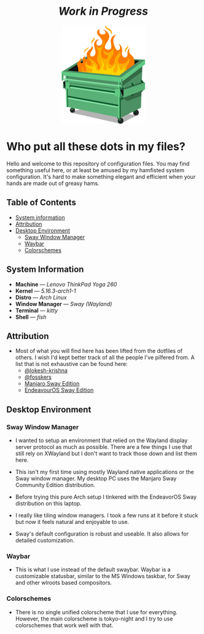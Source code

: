 <div align="center">

# *Work in Progress*

![Image of Current Configuration](https://raw.githubusercontent.com/ohmyhub/.lapdots/main/misc/images/dumptser-fire.png)

</div>

# Who put all these dots in my files?

Hello and welcome to this repository of configuration files. You may find
something useful here, or at least be amused by my hamfisted system
configuration. It's hard to make something elegant and efficient when your hands
are made out of greasy hams.

## Table of Contents
- [System information](#system-information)
- [Attribution](#attribution)
- [Desktop Environment](#desktop-environment)
    - [Sway Window Manager](#sway-window-manager)
    - [Waybar](#waybar)
    - [Colorschemes](#colorschemes)

## System Information

-   **Machine** — *Lenovo ThinkPad Yoga 260*
-   **Kernel** — *5.16.3-arch1-1*
-   **Distro** — *Arch Linux*
-   **Window Manager** — *Sway (Wayland)*
-   **Terminal** — *kitty*
-   **Shell** — *fish*


## Attribution

-   Most of what you will find here has been lifted from the dotfiles of others.
    I wish I'd kept better track of all the people I've pilfered from. A list
    that is not exhaustive can be found here:
    -   [@lokesh-krishna](https://github.com/lokesh-krishna/dotfiles)
    -   [@fosskers](https://github.com/fosskers/dotfiles)
    -   [Manjaro Sway Edition](https://github.com/Manjaro-Sway/manjaro-sway)
    -   [EndeavourOS Sway Edition](https://github.com/EndeavourOS-Community-Editions/sway)


## Desktop Environment

### Sway Window Manager
-   I wanted to setup an environment that relied on the Wayland display server
    protocol as much as possible. There are a few things I use that still rely
    on XWayland but I don't want to track those down and list them here.
    
-   This isn't my first time using mostly Wayland native applications or the
    Sway window manager. My desktop PC uses the Manjaro Sway Community Edition
    distribution.
    
-   Before trying this pure Arch setup I tinkered with the EndeavorOS Sway
    distribution on this laptop.
    
-   I really like tiling window managers. I took a few runs at it before it
    stuck but now it feels natural and enjoyable to use.
    
-   Sway's default configuration is robust and useable. It also allows for
    detailed customization.

### Waybar
- This is what I use instead of the default swaybar. Waybar is a customizable
  statusbar, similar to the MS Windows taskbar, for Sway and other wlroots based
  compositors.

### Colorschemes
- There is no single unified colorscheme that I use for everything. However, the
  main colorscheme is tokyo-night and I try to use colorschemes that work well
  with that.
